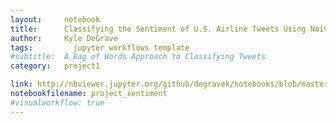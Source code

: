 ```yaml
---
layout:     notebook
title:      Classifying the Sentiment of U.S. Airline Tweets Using Naive Bayes
author:     Kyle DeGrave
tags: 		  jupyter workflows template
#subtitle:  A Bag of Words Approach to Classifying Tweets
category:   project1

link: http://nbviewer.jupyter.org/github/degravek/notebooks/blob/master/project_sentiment.ipynb?flush_cache=true
notebookfilename: project_sentiment
#visualworkflow: true
---
```


